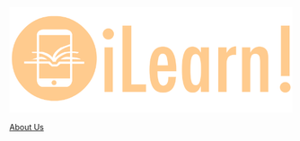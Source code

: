 <link href="style.css" rel="stylesheet"></link>

![image info](./Images/logo1.png)

[About Us](./pages/About.md)

